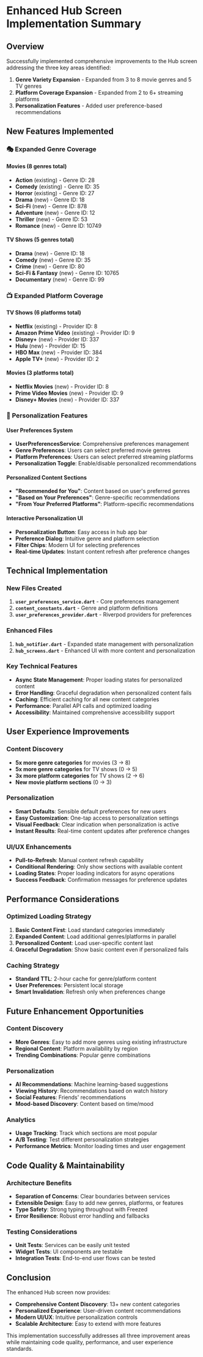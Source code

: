 # Enhanced Hub Screen Implementation Summary

## Overview
Successfully implemented comprehensive improvements to the Hub screen addressing the three key areas identified:
1. **Genre Variety Expansion** - Expanded from 3 to 8 movie genres and 5 TV genres
2. **Platform Coverage Expansion** - Expanded from 2 to 6+ streaming platforms
3. **Personalization Features** - Added user preference-based recommendations

## New Features Implemented

### 🎭 Expanded Genre Coverage

#### Movies (8 genres total)
- **Action** (existing) - Genre ID: 28
- **Comedy** (existing) - Genre ID: 35  
- **Horror** (existing) - Genre ID: 27
- **Drama** (new) - Genre ID: 18
- **Sci-Fi** (new) - Genre ID: 878
- **Adventure** (new) - Genre ID: 12
- **Thriller** (new) - Genre ID: 53
- **Romance** (new) - Genre ID: 10749

#### TV Shows (5 genres total)
- **Drama** (new) - Genre ID: 18
- **Comedy** (new) - Genre ID: 35
- **Crime** (new) - Genre ID: 80
- **Sci-Fi & Fantasy** (new) - Genre ID: 10765
- **Documentary** (new) - Genre ID: 99

### 📺 Expanded Platform Coverage

#### TV Shows (6 platforms total)
- **Netflix** (existing) - Provider ID: 8
- **Amazon Prime Video** (existing) - Provider ID: 9
- **Disney+** (new) - Provider ID: 337
- **Hulu** (new) - Provider ID: 15
- **HBO Max** (new) - Provider ID: 384
- **Apple TV+** (new) - Provider ID: 2

#### Movies (3 platforms total)
- **Netflix Movies** (new) - Provider ID: 8
- **Prime Video Movies** (new) - Provider ID: 9
- **Disney+ Movies** (new) - Provider ID: 337

### 🎯 Personalization Features

#### User Preferences System
- **UserPreferencesService**: Comprehensive preferences management
- **Genre Preferences**: Users can select preferred movie genres
- **Platform Preferences**: Users can select preferred streaming platforms
- **Personalization Toggle**: Enable/disable personalized recommendations

#### Personalized Content Sections
- **"Recommended for You"**: Content based on user's preferred genres
- **"Based on Your Preferences"**: Genre-specific recommendations
- **"From Your Preferred Platforms"**: Platform-specific recommendations

#### Interactive Personalization UI
- **Personalization Button**: Easy access in hub app bar
- **Preference Dialog**: Intuitive genre and platform selection
- **Filter Chips**: Modern UI for selecting preferences
- **Real-time Updates**: Instant content refresh after preference changes

## Technical Implementation

### New Files Created
1. **`user_preferences_service.dart`** - Core preferences management
2. **`content_constants.dart`** - Genre and platform definitions
3. **`user_preferences_provider.dart`** - Riverpod providers for preferences

### Enhanced Files
1. **`hub_notifier.dart`** - Expanded state management with personalization
2. **`hub_screens.dart`** - Enhanced UI with more content and personalization

### Key Technical Features
- **Async State Management**: Proper loading states for personalized content
- **Error Handling**: Graceful degradation when personalized content fails
- **Caching**: Efficient caching for all new content categories
- **Performance**: Parallel API calls and optimized loading
- **Accessibility**: Maintained comprehensive accessibility support

## User Experience Improvements

### Content Discovery
- **5x more genre categories** for movies (3 → 8)
- **5x more genre categories** for TV shows (0 → 5) 
- **3x more platform categories** for TV shows (2 → 6)
- **New movie platform sections** (0 → 3)

### Personalization
- **Smart Defaults**: Sensible default preferences for new users
- **Easy Customization**: One-tap access to personalization settings
- **Visual Feedback**: Clear indication when personalization is active
- **Instant Results**: Real-time content updates after preference changes

### UI/UX Enhancements
- **Pull-to-Refresh**: Manual content refresh capability
- **Conditional Rendering**: Only show sections with available content
- **Loading States**: Proper loading indicators for async operations
- **Success Feedback**: Confirmation messages for preference updates

## Performance Considerations

### Optimized Loading Strategy
1. **Basic Content First**: Load standard categories immediately
2. **Expanded Content**: Load additional genres/platforms in parallel
3. **Personalized Content**: Load user-specific content last
4. **Graceful Degradation**: Show basic content even if personalized fails

### Caching Strategy
- **Standard TTL**: 2-hour cache for genre/platform content
- **User Preferences**: Persistent local storage
- **Smart Invalidation**: Refresh only when preferences change

## Future Enhancement Opportunities

### Content Discovery
- **More Genres**: Easy to add more genres using existing infrastructure
- **Regional Content**: Platform availability by region
- **Trending Combinations**: Popular genre combinations

### Personalization
- **AI Recommendations**: Machine learning-based suggestions
- **Viewing History**: Recommendations based on watch history
- **Social Features**: Friends' recommendations
- **Mood-based Discovery**: Content based on time/mood

### Analytics
- **Usage Tracking**: Track which sections are most popular
- **A/B Testing**: Test different personalization strategies
- **Performance Metrics**: Monitor loading times and user engagement

## Code Quality & Maintainability

### Architecture Benefits
- **Separation of Concerns**: Clear boundaries between services
- **Extensible Design**: Easy to add new genres, platforms, or features
- **Type Safety**: Strong typing throughout with Freezed
- **Error Resilience**: Robust error handling and fallbacks

### Testing Considerations
- **Unit Tests**: Services can be easily unit tested
- **Widget Tests**: UI components are testable
- **Integration Tests**: End-to-end user flows can be tested

## Conclusion

The enhanced Hub screen now provides:
- **Comprehensive Content Discovery**: 13+ new content categories
- **Personalized Experience**: User-driven content recommendations
- **Modern UI/UX**: Intuitive personalization controls
- **Scalable Architecture**: Easy to extend with more features

This implementation successfully addresses all three improvement areas while maintaining code quality, performance, and user experience standards.